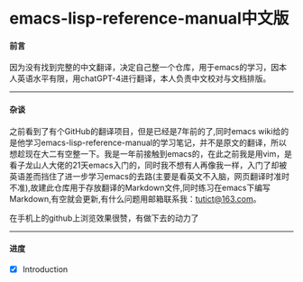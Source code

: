 # emacs-lisp-reference-manual中文版
#### 前言  
因为没有找到完整的中文翻译，决定自己整一个仓库，用于emacs的学习，因本人英语水平有限，用chatGPT-4进行翻译，本人负责中文校对与文档排版。  

________________________________________________________________  

#### 杂谈  
之前看到了有个GitHub的翻译项目，但是已经是7年前的了,同时emacs wiki给的是他学习emacs-lisp-reference-manual的学习笔记，并不是原文的翻译，所以想趁现在大二有空整一下。我是一年前接触到emacs的，在此之前我是用vim，是看子龙山人大佬的21天emacs入门的，同时我不想有人再像我一样，入门了却被英语差而挡住了进一步学习emacs的去路(主要是看英文不入脑，网页翻译时准时不准),故建此仓库用于存放翻译的Markdown文件,同时练习在emacs下编写Markdown,有空就会更新,有什么问题用邮箱联系我：tutict@163.com。  

在手机上的github上浏览效果很赞，有做下去的动力了

_________________________________________________________________  

#### 进度  
- [x] Introduction
